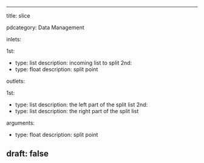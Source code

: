 --- 


title: slice

pdcategory: Data Management

inlets:

  1st:
  - type: list
    description: incoming list to split
  2nd:
  - type: float
    description: split point

outlets:

  1st:
  - type: list
    description: the left part of the split list
  2nd:
  - type: list
    description: the right part of the split list

arguments:
  - type: float
    description: split point





draft: false
---